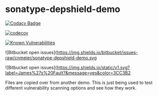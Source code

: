 # sonatype-depshield-demo

[![Codacy Badge](https://api.codacy.com/project/badge/Grade/15bb0f52e0b64b85bc4016ace60581c2)](https://app.codacy.com/app/cnmeier/sonatype-depshield-demo?utm_source=github.com&utm_medium=referral&utm_content=cnmeier/sonatype-depshield-demo&utm_campaign=Badge_Grade_Settings)

[![codecov](https://codecov.io/gh/TechnionYP5777/sonatype-depshield-demo/branch/master/graph/badge.svg)](https://codecov.io/gh/TechnionYP5777/sonatype-depshield-demo)

[![Known Vulnerabilities](https://snyk.io/test/github/cnmeier/sonatype-depshield-demo/badge.svg)](https://snyk.io/test/github/cnmeier/sonatype-depshield-demo)

![Bitbucket open issues](https://img.shields.io/bitbucket/issues-raw/cnmeier/sonatype-depshield-demo.svg

![Bitbucket open issues](https://img.shields.io/static/v1.svg?label=James%27s%20Fault?&message=yes&color=3CC3B2


Files are copied over from another demo. This is just being used to test different vulnerability scanning options and see how they work.
